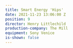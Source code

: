 ```yaml
---
title: Smart Energy 'Hips'
date: 2021-11-23 13:06:00 Z
position: 9
director: Henry Littlechild
production-company: The Mill
equipment: Sony Venice
is-shown: false
---
```


